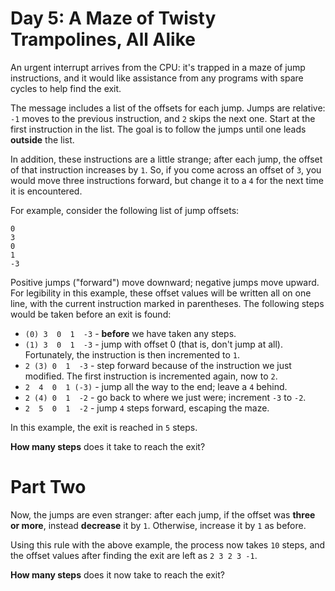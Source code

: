 # Day 5: A Maze of Twisty Trampolines, All Alike
An urgent interrupt arrives from the CPU: it's trapped in a maze of jump instructions, and it would like assistance 
from any programs with spare cycles to help find the exit.

The message includes a list of the offsets for each jump. Jumps are relative: `-1` moves to the previous instruction, 
and `2` skips the next one. Start at the first instruction in the list. The goal is to follow the jumps until one leads 
**outside** the list.

In addition, these instructions are a little strange; after each jump, the offset of that instruction increases by `1`. 
So, if you come across an offset of `3`, you would move three instructions forward, but change it to a `4` for the next 
time it is encountered.

For example, consider the following list of jump offsets:
```
0
3
0
1
-3
```
Positive jumps ("forward") move downward; negative jumps move upward. For legibility in this example, these offset 
values will be written all on one line, with the current instruction marked in parentheses. The following steps would 
be taken before an exit is found:
* `(0) 3  0  1  -3`  - **before** we have taken any steps.
* `(1) 3  0  1  -3`  - jump with offset 0 (that is, don't jump at all). Fortunately, the instruction is then 
incremented to `1`.
* `2 (3) 0  1  -3`  - step forward because of the instruction we just modified. The first instruction is incremented 
again, now to `2`.
* `2  4  0  1 (-3)` - jump all the way to the end; leave a `4` behind.
* `2 (4) 0  1  -2`  - go back to where we just were; increment `-3` to `-2`.
* `2  5  0  1  -2`  - jump `4` steps forward, escaping the maze.

In this example, the exit is reached in `5` steps.

**How many steps** does it take to reach the exit?

# Part Two
Now, the jumps are even stranger: after each jump, if the offset was **three or more**, instead **decrease** it by `1`. 
Otherwise, increase it by `1` as before.

Using this rule with the above example, the process now takes `10` steps, and the offset values after finding the exit 
are left as `2 3 2 3 -1`.

**How many steps** does it now take to reach the exit?
